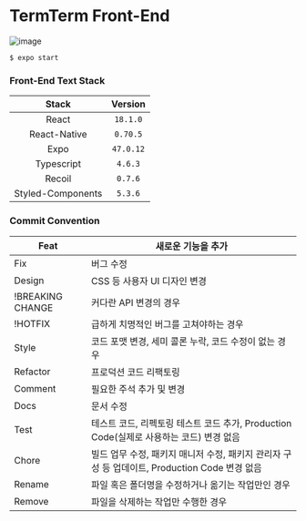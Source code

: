 # TermTerm Front-End
![image](https://github.com/MZ-OFFISSU/termterm-FE/assets/66112716/7c33b792-c47c-444a-995c-72de755f0ac8)

```
$ expo start
```

### Front-End Text Stack
**Stack**|**Version**|
:-------:|:---------:|
React|`18.1.0`|
React-Native|`0.70.5`|
Expo|`47.0.12`|
Typescript|`4.6.3`|
Recoil|`0.7.6`|
Styled-Components|`5.3.6`|

### Commit Convention
Feat | 새로운 기능을 추가
-- | --
Fix | 버그 수정
Design | CSS 등 사용자 UI 디자인 변경
!BREAKING CHANGE | 커다란 API 변경의 경우
!HOTFIX | 급하게 치명적인 버그를 고쳐야하는 경우
Style | 코드 포맷 변경, 세미 콜론 누락, 코드 수정이 없는 경우
Refactor | 프로덕션 코드 리팩토링
Comment | 필요한 주석 추가 및 변경
Docs | 문서 수정
Test | 테스트 코드, 리펙토링 테스트 코드 추가, Production Code(실제로 사용하는 코드) 변경 없음
Chore | 빌드 업무 수정, 패키지 매니저 수정, 패키지 관리자 구성 등 업데이트, Production Code 변경 없음
Rename | 파일 혹은 폴더명을 수정하거나 옮기는 작업만인 경우
Remove | 파일을 삭제하는 작업만 수행한 경우
